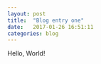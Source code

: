 ```yaml
---
layout: post
title:  "Blog entry one"
date:   2017-01-26 16:51:11
categories: blog
---
```


Hello, World!